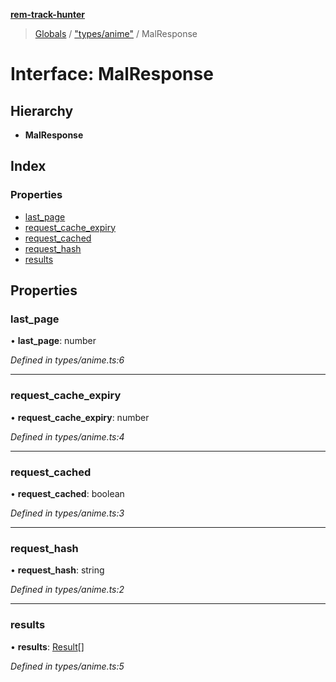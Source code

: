 **[rem-track-hunter](../README.md)**

> [Globals](../globals.md) / ["types/anime"](../modules/_types_anime_.md) / MalResponse

# Interface: MalResponse

## Hierarchy

* **MalResponse**

## Index

### Properties

* [last\_page](_types_anime_.malresponse.md#last_page)
* [request\_cache\_expiry](_types_anime_.malresponse.md#request_cache_expiry)
* [request\_cached](_types_anime_.malresponse.md#request_cached)
* [request\_hash](_types_anime_.malresponse.md#request_hash)
* [results](_types_anime_.malresponse.md#results)

## Properties

### last\_page

•  **last\_page**: number

*Defined in types/anime.ts:6*

___

### request\_cache\_expiry

•  **request\_cache\_expiry**: number

*Defined in types/anime.ts:4*

___

### request\_cached

•  **request\_cached**: boolean

*Defined in types/anime.ts:3*

___

### request\_hash

•  **request\_hash**: string

*Defined in types/anime.ts:2*

___

### results

•  **results**: [Result](_types_anime_.result.md)[]

*Defined in types/anime.ts:5*
